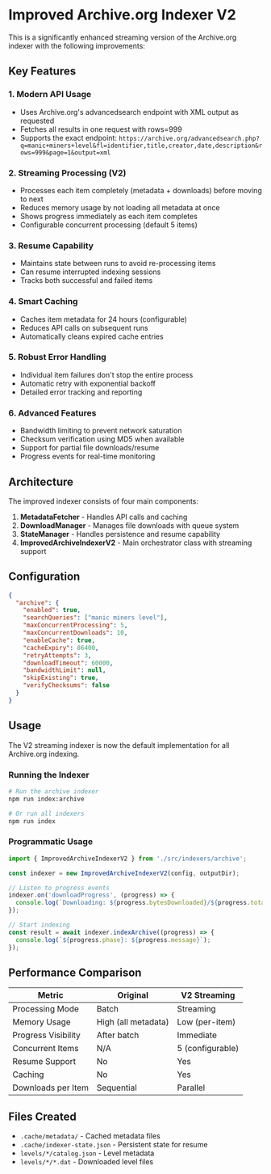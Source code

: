 # Improved Archive.org Indexer V2

This is a significantly enhanced streaming version of the Archive.org indexer with the following improvements:

## Key Features

### 1. **Modern API Usage**
- Uses Archive.org's advancedsearch endpoint with XML output as requested
- Fetches all results in one request with rows=999
- Supports the exact endpoint: `https://archive.org/advancedsearch.php?q=manic+miners+level&fl=identifier,title,creator,date,description&rows=999&page=1&output=xml`

### 2. **Streaming Processing (V2)**
- Processes each item completely (metadata + downloads) before moving to next
- Reduces memory usage by not loading all metadata at once
- Shows progress immediately as each item completes
- Configurable concurrent processing (default 5 items)

### 3. **Resume Capability**
- Maintains state between runs to avoid re-processing items
- Can resume interrupted indexing sessions
- Tracks both successful and failed items

### 4. **Smart Caching**
- Caches item metadata for 24 hours (configurable)
- Reduces API calls on subsequent runs
- Automatically cleans expired cache entries

### 5. **Robust Error Handling**
- Individual item failures don't stop the entire process
- Automatic retry with exponential backoff
- Detailed error tracking and reporting

### 6. **Advanced Features**
- Bandwidth limiting to prevent network saturation
- Checksum verification using MD5 when available
- Support for partial file downloads/resume
- Progress events for real-time monitoring

## Architecture

The improved indexer consists of four main components:

1. **MetadataFetcher** - Handles API calls and caching
2. **DownloadManager** - Manages file downloads with queue system
3. **StateManager** - Handles persistence and resume capability
4. **ImprovedArchiveIndexerV2** - Main orchestrator class with streaming support

## Configuration

```json
{
  "archive": {
    "enabled": true,
    "searchQueries": ["manic miners level"],
    "maxConcurrentProcessing": 5,
    "maxConcurrentDownloads": 10,
    "enableCache": true,
    "cacheExpiry": 86400,
    "retryAttempts": 3,
    "downloadTimeout": 60000,
    "bandwidthLimit": null,
    "skipExisting": true,
    "verifyChecksums": false
  }
}
```

## Usage

The V2 streaming indexer is now the default implementation for all Archive.org indexing.

### Running the Indexer
```bash
# Run the archive indexer
npm run index:archive

# Or run all indexers
npm run index
```

### Programmatic Usage
```typescript
import { ImprovedArchiveIndexerV2 } from './src/indexers/archive';

const indexer = new ImprovedArchiveIndexerV2(config, outputDir);

// Listen to progress events
indexer.on('downloadProgress', (progress) => {
  console.log(`Downloading: ${progress.bytesDownloaded}/${progress.totalBytes}`);
});

// Start indexing
const result = await indexer.indexArchive((progress) => {
  console.log(`${progress.phase}: ${progress.message}`);
});
```

## Performance Comparison

| Metric | Original | V2 Streaming |
|--------|----------|--------------|
| Processing Mode | Batch | Streaming |
| Memory Usage | High (all metadata) | Low (per-item) |
| Progress Visibility | After batch | Immediate |
| Concurrent Items | N/A | 5 (configurable) |
| Resume Support | No | Yes |
| Caching | No | Yes |
| Downloads per Item | Sequential | Parallel |

## Files Created

- `.cache/metadata/` - Cached metadata files
- `.cache/indexer-state.json` - Persistent state for resume
- `levels/*/catalog.json` - Level metadata
- `levels/*/*.dat` - Downloaded level files